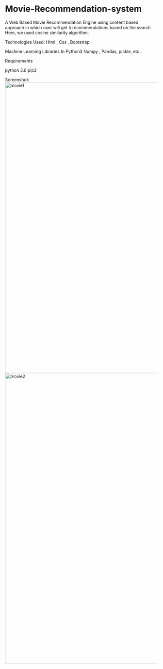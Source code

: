 # Movie-Recommendation-system
A Web Based Movie Recommendation Engine using content based approach in which user will get 5 recommendations based on the search. Here, we used cosine similarity algorithm.

Technologies Used: Html , Css , Bootstrap

Machine Learning Libraries In Python3 Numpy , Pandas, pickle, etc..

Requirements

python 3.6 pip3

Screenshot:
<img width="960" alt="movie1" src="https://github.com/bhargu2805/Movie-Recommendation-system/assets/102616962/fdf64476-43e0-47fb-b6bc-6066ed606ded">
<img width="960" alt="movie2" src="https://github.com/bhargu2805/Movie-Recommendation-system/assets/102616962/a5885f03-f980-402e-bb96-ff3445501182">


